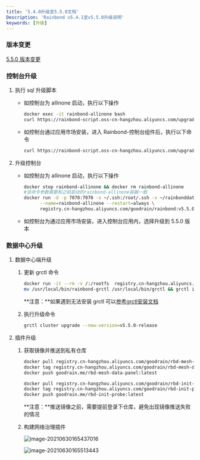 ```yaml
---
title: '5.4.0升级至5.5.0文档'
Description: 'Rainbond v5.4.1至v5.5.0升级说明'
keywords: [升级]
---
```


### 版本变更

[5.5.0 版本变更](/docs/community/change/5.4.0-5.5.0)

### 控制台升级

1. 执行 sql 升级脚本

   - 如控制台为 allinone 启动，执行以下操作

     ```bash
     docker exec -it rainbond-allinone bash
     curl https://rainbond-script.oss-cn-hangzhou.aliyuncs.com/upgrade-5.5.0.sh | bash
     ```

   - 如控制台通过应用市场安装，进入 Rainbond-控制台组件后，执行以下命令

     ```bash
     curl https://rainbond-script.oss-cn-hangzhou.aliyuncs.com/upgrade-5.5.0.sh | bash
     ```

2. 升级控制台

   - 如控制台为 allinone 启动，执行以下操作

     ```bash
     docker stop rainbond-allinone && docker rm rainbond-allinone
     #该命令参数需要和之前启动的rainbond-allinone容器一致
     docker run -d -p 7070:7070 -v ~/.ssh:/root/.ssh -v ~/rainbonddata:/app/data \
           --name=rainbond-allinone --restart=always \
           registry.cn-hangzhou.aliyuncs.com/goodrain/rainbond:v5.5.0-release-allinone
     ```

   - 如控制台为通过应用市场安装，进入控制台应用内，选择升级到 5.5.0 版本

### 数据中心升级

1. 数据中心端升级

   1. 更新 grctl 命令

      ```bash
      docker run -it --rm -v /:/rootfs  registry.cn-hangzhou.aliyuncs.com/goodrain/rbd-grctl:v5.5.0-release copy
      mv /usr/local/bin/rainbond-grctl /usr/local/bin/grctl && grctl install
      ```

      **注意：**如果遇到无法安装 grctl 可以[参考grctl安装文档](/docs/user-operations/tools/grctl/)

   2. 执行升级命令

      ```bash
      grctl cluster upgrade --new-version=v5.5.0-release
      ```

2. 插件升级

   1. 获取镜像并推送到私有仓库

      ```bash
      docker pull registry.cn-hangzhou.aliyuncs.com/goodrain/rbd-mesh-data-panel:v5.5.0-release
      docker tag registry.cn-hangzhou.aliyuncs.com/goodrain/rbd-mesh-data-panel:v5.5.0-release goodrain.me/rbd-mesh-data-panel:latest
      docker push goodrain.me/rbd-mesh-data-panel:latest
      
      docker pull registry.cn-hangzhou.aliyuncs.com/goodrain/rbd-init-probe:v5.5.0-release
      docker tag registry.cn-hangzhou.aliyuncs.com/goodrain/rbd-init-probe:v5.5.0-release goodrain.me/rbd-init-probe:latest
      docker push goodrain.me/rbd-init-probe:latest
      ```

      **注意：**推送镜像之前，需要提前登录下仓库，避免出现镜像推送失败的情况
   
   2. 构建网络治理插件
   
      ![image-20210630165437016](https://static.goodrain.com/docs/5.3/upgrade/5.3.1-upgrade-1)
   
      ![image-20210630165513443](https://static.goodrain.com/docs/5.3/upgrade/5.3.1-upgrade-2)
